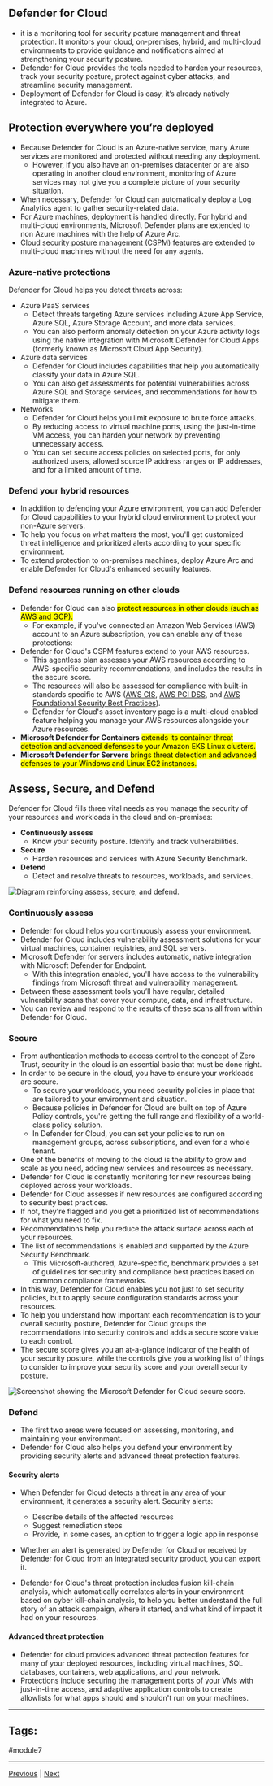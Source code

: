 ## Defender for Cloud 

- it is a monitoring tool for security posture management and threat protection. It monitors your cloud, on-premises, hybrid, and multi-cloud environments to provide guidance and notifications aimed at strengthening your security posture.
- Defender for Cloud provides the tools needed to harden your resources, track your security posture, protect against cyber attacks, and streamline security management. 
- Deployment of Defender for Cloud is easy, it’s already natively integrated to Azure.

## Protection everywhere you’re deployed

- Because Defender for Cloud is an Azure-native service, many Azure services are monitored and protected without needing any deployment.
	- However, if you also have an on-premises datacenter or are also operating in another cloud environment, monitoring of Azure services may not give you a complete picture of your security situation.
- When necessary, Defender for Cloud can automatically deploy a Log Analytics agent to gather security-related data. 
- For Azure machines, deployment is handled directly. For hybrid and multi-cloud environments, Microsoft Defender plans are extended to non Azure machines with the help of Azure Arc. 
- [Cloud security posture management (CSPM)](terminologies#CSPM) features are extended to multi-cloud machines without the need for any agents.

### Azure-native protections

Defender for Cloud helps you detect threats across:
- Azure PaaS services 
	- Detect threats targeting Azure services including Azure App Service, Azure SQL, Azure Storage Account, and more data services. 
	- You can also perform anomaly detection on your Azure activity logs using the native integration with Microsoft Defender for Cloud Apps (formerly known as Microsoft Cloud App Security).
- Azure data services 
	- Defender for Cloud includes capabilities that help you automatically classify your data in Azure SQL. 
	- You can also get assessments for potential vulnerabilities across Azure SQL and Storage services, and recommendations for how to mitigate them.
- Networks 
	- Defender for Cloud helps you limit exposure to brute force attacks. 
	- By reducing access to virtual machine ports, using the just-in-time VM access, you can harden your network by preventing unnecessary access. 
	- You can set secure access policies on selected ports, for only authorized users, allowed source IP address ranges or IP addresses, and for a limited amount of time.

### Defend your hybrid resources

- In addition to defending your Azure environment, you can add Defender for Cloud capabilities to your hybrid cloud environment to protect your non-Azure servers. 
- To help you focus on what matters the most, you'll get customized threat intelligence and prioritized alerts according to your specific environment.
- To extend protection to on-premises machines, deploy Azure Arc and enable Defender for Cloud's enhanced security features.

### Defend resources running on other clouds

- Defender for Cloud can also <mark>protect resources in other clouds (such as AWS and GCP).</mark>
	- For example, if you've connected an Amazon Web Services (AWS) account to an Azure subscription, you can enable any of these protections:
- Defender for Cloud's CSPM features extend to your AWS resources.
	- This agentless plan assesses your AWS resources according to AWS-specific security recommendations, and includes the results in the secure score. 
	- The resources will also be assessed for compliance with built-in standards specific to AWS ([AWS CIS](terminologies#AWS-CIS), [AWS PCI DSS](terminologies#AWS-PCI-DSS), and [AWS Foundational Security Best Practices](terminologies#AWS-FSBP)). 
	- Defender for Cloud's asset inventory page is a multi-cloud enabled feature helping you manage your AWS resources alongside your Azure resources.
- **Microsoft Defender for Containers** <mark>extends its container threat detection and advanced defenses to your Amazon EKS Linux clusters.</mark>
- **Microsoft Defender for Servers** <mark>brings threat detection and advanced defenses to your Windows and Linux EC2 instances.</mark>

## Assess, Secure, and Defend

Defender for Cloud fills three vital needs as you manage the security of your resources and workloads in the cloud and on-premises:
- **Continuously assess** 
	- Know your security posture. Identify and track vulnerabilities.
- **Secure** 
	- Harden resources and services with Azure Security Benchmark.
- **Defend**
	- Detect and resolve threats to resources, workloads, and services.

![Diagram reinforcing assess, secure, and defend.](https://learn.microsoft.com/en-us/training/wwl-azure/describe-azure-identity-access-security/media/assess-secure-defend-46228306.png)

### Continuously assess

- Defender for cloud helps you continuously assess your environment. 
- Defender for Cloud includes vulnerability assessment solutions for your virtual machines, container registries, and SQL servers.
- Microsoft Defender for servers includes automatic, native integration with Microsoft Defender for Endpoint. 
	- With this integration enabled, you'll have access to the vulnerability findings from Microsoft threat and vulnerability management.
- Between these assessment tools you’ll have regular, detailed vulnerability scans that cover your compute, data, and infrastructure. 
- You can review and respond to the results of these scans all from within Defender for Cloud.

### Secure

- From authentication methods to access control to the concept of Zero Trust, security in the cloud is an essential basic that must be done right. 
- In order to be secure in the cloud, you have to ensure your workloads are secure. 
	- To secure your workloads, you need security policies in place that are tailored to your environment and situation. 
	- Because policies in Defender for Cloud are built on top of Azure Policy controls, you're getting the full range and flexibility of a world-class policy solution. 
	- In Defender for Cloud, you can set your policies to run on management groups, across subscriptions, and even for a whole tenant.
- One of the benefits of moving to the cloud is the ability to grow and scale as you need, adding new services and resources as necessary. 
- Defender for Cloud is constantly monitoring for new resources being deployed across your workloads. 
- Defender for Cloud assesses if new resources are configured according to security best practices. 
- If not, they're flagged and you get a prioritized list of recommendations for what you need to fix. 
- Recommendations help you reduce the attack surface across each of your resources.
- The list of recommendations is enabled and supported by the Azure Security Benchmark. 
	- This Microsoft-authored, Azure-specific, benchmark provides a set of guidelines for security and compliance best practices based on common compliance frameworks.
- In this way, Defender for Cloud enables you not just to set security policies, but to apply secure configuration standards across your resources.
- To help you understand how important each recommendation is to your overall security posture, Defender for Cloud groups the recommendations into security controls and adds a secure score value to each control. 
- The secure score gives you an at-a-glance indicator of the health of your security posture, while the controls give you a working list of things to consider to improve your security score and your overall security posture.

![Screenshot showing the Microsoft Defender for Cloud secure score.](https://learn.microsoft.com/en-us/training/wwl-azure/describe-azure-identity-access-security/media/defender-for-cloud-d47a71d8.png)

### Defend

- The first two areas were focused on assessing, monitoring, and maintaining your environment. 
- Defender for Cloud also helps you defend your environment by providing security alerts and advanced threat protection features.

#### Security alerts

- When Defender for Cloud detects a threat in any area of your environment, it generates a security alert. Security alerts:
	- Describe details of the affected resources
	- Suggest remediation steps
	- Provide, in some cases, an option to trigger a logic app in response

- Whether an alert is generated by Defender for Cloud or received by Defender for Cloud from an integrated security product, you can export it. 
- Defender for Cloud's threat protection includes fusion kill-chain analysis, which automatically correlates alerts in your environment based on cyber kill-chain analysis, to help you better understand the full story of an attack campaign, where it started, and what kind of impact it had on your resources.

#### Advanced threat protection

- Defender for cloud provides advanced threat protection features for many of your deployed resources, including virtual machines, SQL databases, containers, web applications, and your network. 
- Protections include securing the management ports of your VMs with just-in-time access, and adaptive application controls to create allowlists for what apps should and shouldn't run on your machines.

---
## Tags:
#module7 

---
[Previous](Describe-Defense-in-Depth.md) | [Next](Knowledge-Check-Describe-Azure-Identity-Access-and-Security.md)
